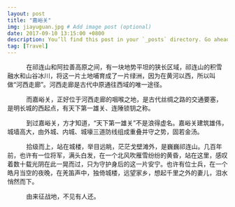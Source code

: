 ```yaml
---
layout: post
title: "嘉峪关"
img: jiayuguan.jpg # Add image post (optional)
date: 2017-09-10 13:15:00 +0800
description: You’ll find this post in your `_posts` directory. Go ahead and edit it and re-build the site to see your changes. # Add post description (optional)
tag: [Travel]
---
```

&#160; &#160; &#160; &#160; &#160; &#160;在祁连山和阿拉善高原之间，有一块地势平坦的狭长区域，祁连山的积雪融水和山谷冰川，将这一片土地哺育成了一片绿洲，因为在黄河以西，所以叫做“河西走廊”。河西走廊是古代中原通往西域的唯一途径。

&#160; &#160; &#160; &#160; &#160; &#160;而嘉峪关，正好位于河西走廊的咽喉之地，是古代丝绸之路的交通要塞，是明长城的西起点，有天下第一雄关、连陲锁钥之称。

&#160; &#160; &#160; &#160; &#160; &#160;到过嘉峪关，方才知道，“天下第一雄关”不是浪得虚名。嘉峪关建筑雄伟，城墙高大，由外城、内城、城壕三道防线组成重叠并守之势，固若金汤。

&#160; &#160; &#160; &#160; &#160; &#160;拾级而上，站在城楼，举目远眺，茫茫戈壁滩外，是巍巍祁连山。几百年前，也许有一位将军，满头白发，在一个北风吹雁雪纷纷的黄昏，站在这里，感叹着数十载光阴在此一晃而过，只为守护身后的这一片安宁。也许有位士兵，在一个皓月当空的夜晚，在羌笛声中，独倚城楼，远望家乡，想起千里之外的妻儿，泪水悄然而下。

&#160; &#160; &#160; &#160; &#160; &#160;由来征战地，不见有人还。
